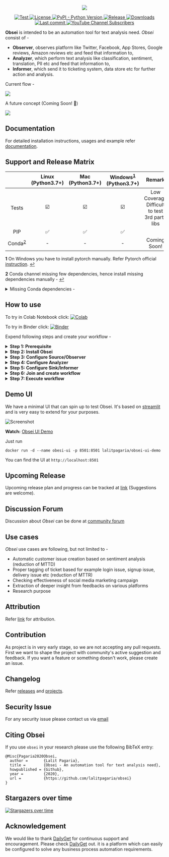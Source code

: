 
<p align="center">
    <img src="https://raw.githubusercontent.com/lalitpagaria/obsei/master/images/obsei-flyer.png" />
</p>

<p align="center">
    <a href="https://github.com/lalitpagaria/obsei/actions">
        <img alt="Test" src="https://github.com/lalitpagaria/obsei/workflows/CI/badge.svg?branch=master">
    </a>
    <a href="https://github.com/lalitpagaria/obsei/blob/master/LICENSE">
        <img alt="License" src="https://img.shields.io/github/license/lalitpagaria/obsei?color=blue">
    </a>
    <a href="https://pypi.org/project/obsei">
        <img src="https://img.shields.io/pypi/pyversions/obsei" alt="PyPI - Python Version" />
    </a>
<!--
    <a href="https://anaconda.org/lalitpagaria/obsei">
        <img src="https://img.shields.io/conda/pn/lalitpagaria/obsei" alt="Platform" />
    </a>
    <a href="https://anaconda.org/lalitpagaria/obsei">
        <img src="https://anaconda.org/lalitpagaria/obsei/badges/version.svg" alt="Conda" />
    </a>
    <a href="https://anaconda.org/lalitpagaria/obsei">
        <img src="https://anaconda.org/lalitpagaria/obsei/badges/downloads.svg" alt="Downloads" />
    </a>
-->
    <a href="https://pypi.org/project/obsei/">
        <img alt="Release" src="https://img.shields.io/pypi/v/obsei">
    </a>
    <a href="https://pepy.tech/project/obsei">
        <img src="https://pepy.tech/badge/obsei/month" alt="Downloads" />
    </a>
    <a href="https://github.com/lalitpagaria/obsei/commits/master">
        <img alt="Last commit" src="https://img.shields.io/github/last-commit/lalitpagaria/obsei">
    </a>
    <a href="https://www.youtube.com/channel/UCqdvgro1BzU13tkAfX3jCJA">
        <img alt="YouTube Channel Subscribers" src="https://img.shields.io/youtube/channel/subscribers/UCqdvgro1BzU13tkAfX3jCJA?style=social">
    </a>

</p>


**Obsei** is intended to be an automation tool for text analysis need. *Obsei* consist of -
 - **Observer**, observes platform like Twitter, Facebook, App Stores, Google reviews, Amazon reviews etc and feed that information to,
 - **Analyzer**, which perform text analysis like classification, sentiment, translation, PII etc and feed that information to,
 - **Informer**, which send it to ticketing system, data store etc for further action and analysis.

Current flow -

![](https://raw.githubusercontent.com/lalitpagaria/obsei/master/images/Obsei-flow-diagram.png)

A future concept (Coming Soon! 🙂)

![](https://raw.githubusercontent.com/lalitpagaria/obsei/master/images/Obsei-future-concept.png)


## Documentation
For detailed installation instructions, usages and example refer [documentation](https://lalitpagaria.github.io/obsei/).

## Support and Release Matrix

| | Linux <br /> (Python3.7+) | Mac <br /> (Python3.7+) | Windows<sup id="a1">[1](#f1)</sup> <br /> (Python3.7+) | Remark |
|:---:|:---:|:---:|:---:|:---:|
| Tests | ☑️ | ☑️ | ☑️ | Low Coverage <br /> Difficult to test 3rd party libs |
| PIP | ✅ | ✅ | ✅ | |
| Conda<sup id="a2">[2](#f2)</sup> <br /> | - | - | - | Coming Soon! |

<b id="f1">1</b> On Windows you have to install pytorch manually. Refer Pytorch official [instruction](https://pytorch.org/get-started/locally/). [↩](#a1)

<b id="f2">2</b> Conda channel missing few dependencies, hence install missing dependencies manually - [↩](#a2)
<details><summary>Missing Conda dependencies -</summary>

 ```shell
pip install presidio-analyzer
pip install presidio-anonymizer
pip install zenpy
pip install searchtweets-v2
pip install google-play-scraper
pip install tweet-preprocessor
```
</details>


## How to use

To try in Colab Notebook click: [![Colab](https://colab.research.google.com/assets/colab-badge.svg)](https://colab.research.google.com/github/lalitpagaria/obsei/blob/master/example/Obsei_playstore_classification_logger_example.ipynb)

To try in Binder click: [![Binder](https://mybinder.org/badge_logo.svg)](https://mybinder.org/v2/gh/lalitpagaria/obsei/HEAD?filepath=example%2FObsei_playstore_classification_logger_example.ipynb)

Expend following steps and create your workflow -

<details><summary><b>Step 1: Prerequisite</b></summary>

Install following if system do not have -
 - Install [Python 3.7+](https://www.python.org/downloads/)
 - Install [PIP](https://pip.pypa.io/en/stable/installing/)
</details>

<details><summary><b>Step 2: Install Obsei</b></summary>

Install via PyPi:
```shell
pip install obsei
```
Install from master branch (if you want to try the latest features):
```shell
git clone https://github.com/lalitpagaria/obsei.git
cd obsei
pip install --editable .
```
**NOTE**: On Windows you have to install pytorch manually. Refer https://pytorch.org/get-started/locally/

</details>
<details><summary><b>Step 3: Configure Source/Observer</b></summary>

<table ><tbody ><tr></tr><tr>
<td><details ><summary><img style="vertical-align:middle;margin:2px 10px" src="https://raw.githubusercontent.com/lalitpagaria/obsei/master/images/logos/twitter.png" width="20" height="20"><b>Twitter</b></summary><hr>

 ```python
from obsei.source.twitter_source import TwitterCredentials, TwitterSource, TwitterSourceConfig

# initialize twitter source config
source_config = TwitterSourceConfig(
    keywords=["issue"], # Keywords, @user or #hashtags
    lookup_period="1h", # Lookup period from current time, format: `<number><d|h|m>` (day|hour|minute)
    credential=TwitterCredentials(
        # Enter your twitter consumer key and secret. Get it from https://developer.twitter.com/en/apply-for-access
        consumer_key="<twitter_consumer_key>",
        consumer_secret="<twitter_consumer_secret>"
    )
)

# initialize tweets retriever
source = TwitterSource()
```
</details>
</td>
</tr>
<tr>
<td><details ><summary><img style="vertical-align:middle;margin:2px 10px" src="https://raw.githubusercontent.com/lalitpagaria/obsei/master/images/logos/gmail.png" width="20" height="20"><b>Email</b></summary><hr>

 ```python
from obsei.source.email_source import EmailConfig, EmailCredInfo, EmailSource

# initialize email source config
source_config = EmailConfig(
    # List of IMAP servers for most commonly used email providers
    # https://www.systoolsgroup.com/imap/
    # Also, if you're using a Gmail account then make sure you allow less secure apps on your account -
    # https://myaccount.google.com/lesssecureapps?pli=1
    # Also enable IMAP access -
    # https://mail.google.com/mail/u/0/#settings/fwdandpop
    imap_server="imap.gmail.com", # Enter IMAP server
    cred_info=EmailCredInfo(
        # Enter your email account username and password
        username="<email_username>",
        password="<email_password>"
    ),
    lookup_period="1h" # Lookup period from current time, format: `<number><d|h|m>` (day|hour|minute)
)

# initialize email retriever
source = EmailSource()
```
</details>
</td>
</tr>
<tr>
<td><details ><summary><img style="vertical-align:middle;margin:2px 10px" src="https://raw.githubusercontent.com/lalitpagaria/obsei/master/images/logos/appstore.png" width="20" height="20"><b>AppStore Reviews Scrapper</b></summary><hr>

 ```python
from obsei.source.appstore_scrapper import AppStoreScrapperConfig, AppStoreScrapperSource

# initialize app store source config
source_config = AppStoreScrapperConfig(
    # Need two parameters app_id and country. 
    # `app_id` can be found at the end of the url of app in app store. 
    # For example - https://apps.apple.com/us/app/xcode/id497799835
    # `310633997` is the app_id for xcode and `us` is country.
    countries=["us"],
    app_id="310633997",
    lookup_period="1h" # Lookup period from current time, format: `<number><d|h|m>` (day|hour|minute)
)


# initialize app store reviews retriever
source = AppStoreScrapperSource()
```
</details>
</td>
</tr>
<tr>
<td><details ><summary><img style="vertical-align:middle;margin:2px 10px" src="https://raw.githubusercontent.com/lalitpagaria/obsei/master/images/logos/playstore.png" width="20" height="20"><b>Play Store Reviews Scrapper</b></summary><hr>

 ```python
from obsei.source.playstore_scrapper import PlayStoreScrapperConfig, PlayStoreScrapperSource

# initialize play store source config
source_config = PlayStoreScrapperConfig(
    # Need two parameters package_name and country. 
    # `package_name` can be found at the end of the url of app in play store. 
    # For example - https://play.google.com/store/apps/details?id=com.google.android.gm&hl=en&gl=US
    # `com.google.android.gm` is the package_name for xcode and `us` is country.
    countries=["us"],
    package_name="com.google.android.gm",
    lookup_period="1h" # Lookup period from current time, format: `<number><d|h|m>` (day|hour|minute)
)

# initialize play store reviews retriever
source = PlayStoreScrapperSource()
```
</details>
</td>
</tr>
<tr>
<td><details ><summary><img style="vertical-align:middle;margin:2px 10px" src="https://raw.githubusercontent.com/lalitpagaria/obsei/master/images/logos/reddit.png" width="20" height="20"><b>Reddit</b></summary><hr>

 ```python
from obsei.source.reddit_source import RedditConfig, RedditSource, RedditCredInfo

# initialize reddit source config
source_config = RedditConfig(
    subreddits=["wallstreetbets"], # List of subreddits
    # Reddit account username and password
    # You can also enter reddit client_id and client_secret or refresh_token
    # Create credential at https://www.reddit.com/prefs/apps
    # Also refer https://praw.readthedocs.io/en/latest/getting_started/authentication.html
    # Currently Password Flow, Read Only Mode and Saved Refresh Token Mode are supported
    cred_info=RedditCredInfo(
        username="<reddit_username>",
        password="<reddit_password>"
    ),
    lookup_period="1h" # Lookup period from current time, format: `<number><d|h|m>` (day|hour|minute)
)

# initialize reddit retriever
source = RedditSource()
```
</details>
</td>
</tr>
<tr>
<td><details ><summary><img style="vertical-align:middle;margin:2px 10px" src="https://raw.githubusercontent.com/lalitpagaria/obsei/master/images/logos/reddit.png" width="20" height="20"><b>Reddit Scrapper</b></summary><hr>

<i>Note: Reddit heavily rate limit scrappers, hence use it to fetch small data during long period</i>

 ```python
from obsei.source.reddit_scrapper import RedditScrapperConfig, RedditScrapperSource

# initialize reddit scrapper source config
source_config = RedditScrapperConfig(
    # Reddit subreddit, search etc rss url. For proper url refer following link -
    # Refer https://www.reddit.com/r/pathogendavid/comments/tv8m9/pathogendavids_guide_to_rss_and_reddit/
    url="https://www.reddit.com/r/wallstreetbets/comments/.rss?sort=new",
    lookup_period="1h" # Lookup period from current time, format: `<number><d|h|m>` (day|hour|minute)
)

# initialize reddit retriever
source = RedditScrapperSource()
```
</details>
</td>
</tr>
</tbody>
</table>

</details>

<details><summary><b>Step 4: Configure Analyzer</b></summary>

<i>Note: To run transformers in an offline mode, check [transformers offline mode](https://huggingface.co/transformers/installation.html#offline-mode).</i>
<p>Some analyzer support GPU and to utilize pass <b>device</b> parameter.
List of possible values of <b>device</b> parameter (default value <i>auto</i>):
<ol>
    <li> <b>auto</b>: GPU (cuda:0) will be used if available otherwise CPU will be used
    <li> <b>cpu</b>: CPU will be used
    <li> <b>cuda:{id}</b> - GPU will be used with provided CUDA device id
</ol>
</p>

<table ><tbody ><tr></tr><tr>
<td><details ><summary><img style="vertical-align:middle;margin:2px 10px" src="https://raw.githubusercontent.com/lalitpagaria/obsei/master/images/logos/classification.png" width="20" height="20"><b>Text Classification</b></summary><hr>

Text classification, classify text into user provided categories.
 ```python
from obsei.analyzer.classification_analyzer import ClassificationAnalyzerConfig, ZeroShotClassificationAnalyzer

# initialize classification analyzer config
# It can also detect sentiments if "positive" and "negative" labels are added.
analyzer_config=ClassificationAnalyzerConfig(
    labels=["service", "delay", "performance"],
)

# initialize classification analyzer
# For supported models refer https://huggingface.co/models?filter=zero-shot-classification
text_analyzer = ZeroShotClassificationAnalyzer(
    model_name_or_path="joeddav/bart-large-mnli-yahoo-answers",
    device = "auto"
)
```
</details>
</td>
</tr>
<tr>
<td><details ><summary><img style="vertical-align:middle;margin:2px 10px" src="https://raw.githubusercontent.com/lalitpagaria/obsei/master/images/logos/sentiment.png" width="20" height="20"><b>Sentiment Analyzer</b></summary><hr>

Sentiment Analyzer, detect the sentiment of the text. Text classification can also perform sentiment analysis but if you don't want to use heavy-duty NLP model then use less resource hungry dictionary based Vader Sentiment detector.
 ```python
from obsei.analyzer.sentiment_analyzer import VaderSentimentAnalyzer

# Vader does not need any configuration settings
analyzer_config=None

# initialize vader sentiment analyzer
text_analyzer = VaderSentimentAnalyzer()
```
</details>
</td>
</tr>
<tr>
<td><details ><summary><img style="vertical-align:middle;margin:2px 10px" src="https://raw.githubusercontent.com/lalitpagaria/obsei/master/images/logos/ner.png" width="20" height="20"><b>NER Analyzer</b></summary><hr>

NER (Named-Entity Recognition) Analyzer, extract information and classify named entities mentioned in text into pre-defined categories such as person names, organizations, locations, medical codes, time expressions, quantities, monetary values, percentages, etc
 ```python
from obsei.analyzer.ner_analyzer import NERAnalyzer

# NER analyzer does not need configuration settings
analyzer_config=None

# initialize ner analyzer
# For supported models refer https://huggingface.co/models?filter=token-classification
text_analyzer = NERAnalyzer(
    model_name_or_path="elastic/distilbert-base-cased-finetuned-conll03-english",
    device = "auto"
)
```
</details>
</td>
</tr>
<tr>
<td><details ><summary><img style="vertical-align:middle;margin:2px 10px" src="https://raw.githubusercontent.com/lalitpagaria/obsei/master/images/logos/translator.png" width="20" height="20"><b>Translator</b></summary><hr>

 ```python
from obsei.analyzer.translation_analyzer import TranslationAnalyzer

# Translator does not need analyzer config
analyzer_config = None

# initialize translator
# For supported models refer https://huggingface.co/models?pipeline_tag=translation
analyzer = TranslationAnalyzer(
    model_name_or_path="Helsinki-NLP/opus-mt-hi-en",
    device = "auto"
)
```
</details>
</td>
</tr>
<tr>
<td><details ><summary><img style="vertical-align:middle;margin:2px 10px" src="https://raw.githubusercontent.com/lalitpagaria/obsei/master/images/logos/pii.png" width="20" height="20"><b>PII Anonymizer</b></summary><hr>

 ```python
from obsei.analyzer.pii_analyzer import PresidioEngineConfig, PresidioModelConfig, \ 
    PresidioPIIAnalyzer, PresidioPIIAnalyzerConfig

# initialize pii analyzer's config
analyzer_config = PresidioPIIAnalyzerConfig(
    # Whether to return only pii analysis or anonymize text
    analyze_only=False,
    # Whether to return detail information about anonymization decision
    return_decision_process=True
)

# initialize pii analyzer
analyzer = PresidioPIIAnalyzer(
    engine_config=PresidioEngineConfig(
        # spacy and stanza nlp engines are supported
        # For more info refer 
        # https://microsoft.github.io/presidio/analyzer/developing_recognizers/#utilize-spacy-or-stanza
        nlp_engine_name="spacy",
        # Update desired spacy model and language
        models=[PresidioModelConfig(model_name="en_core_web_lg", lang_code="en")]
    )
)
```
</details>
</td>
</tr>
<tr>
<td><details ><summary><img style="vertical-align:middle;margin:2px 10px" src="https://raw.githubusercontent.com/lalitpagaria/obsei/master/images/logos/dummy.png" width="20" height="20"><b>Dummy Analyzer</b></summary><hr>

Dummy Analyzer, do nothing it simply used for transforming input (AnalyzerRequest) to output (AnalyzerResponse) also adding user supplied dummy data.
 ```python
from obsei.analyzer.dummy_analyzer import DummyAnalyzer, DummyAnalyzerConfig

# initialize dummy analyzer's configuration settings
analyzer_config = DummyAnalyzerConfig()

# initialize dummy analyzer
analyzer = DummyAnalyzer()
```
</details>
</td>
</tr>
</tbody>
</table>

</details>

<details><summary><b>Step 5: Configure Sink/Informer</b></summary>

<table ><tbody ><tr></tr><tr>
<td><details ><summary><img style="vertical-align:middle;margin:2px 10px" src="https://raw.githubusercontent.com/lalitpagaria/obsei/master/images/logos/slack.png" width="20" height="20"><b>Slack</b></summary><hr>

 ```python
from obsei.sink.slack_sink import SlackSink, SlackSinkConfig

# initialize slack sink config
sink_config = SlackSinkConfig(
    # Provide slack bot/app token
    # For more detail refer https://slack.com/intl/en-de/help/articles/215770388-Create-and-regenerate-API-tokens
    slack_token="<Slack_app_token>",
    # To get channel id refer https://stackoverflow.com/questions/40940327/what-is-the-simplest-way-to-find-a-slack-team-id-and-a-channel-id
    channel_id="C01LRS6CT9Q"
)

# initialize slack sink
sink = SlackSink()
```
</details>
</td>
</tr>
<tr>
<td><details ><summary><img style="vertical-align:middle;margin:2px 10px" src="https://raw.githubusercontent.com/lalitpagaria/obsei/master/images/logos/zendesk.png" width="20" height="20"><b>Zendesk</b></summary><hr>

 ```python
from obsei.sink.zendesk_sink import ZendeskSink, ZendeskSinkConfig, ZendeskCredInfo

# initialize zendesk sink config
sink_config = ZendeskSinkConfig(
    # For custom domain refer http://docs.facetoe.com.au/zenpy.html#custom-domains
    # Mainly you can do this by setting the environment variables:
    # ZENPY_FORCE_NETLOC
    # ZENPY_FORCE_SCHEME (default to https)
    # when set it will force request on:
    # {scheme}://{netloc}/endpoint
    # provide zendesk domain
    domain="zendesk.com",
    # provide subdomain if you have one
    subdomain=None,
    # Enter zendesk user details
    cred_info=ZendeskCredInfo(
        email="<zendesk_user_email>",
        password="<zendesk_password>"
    )
)

# initialize zendesk sink
sink = ZendeskSink()
```
</details>
</td>
</tr>
<tr>
<td><details ><summary><img style="vertical-align:middle;margin:2px 10px" src="https://raw.githubusercontent.com/lalitpagaria/obsei/master/images/logos/jira.png" width="20" height="20"><b>Jira</b></summary><hr>

 ```python
from obsei.sink.jira_sink import JiraSink, JiraSinkConfig

# For testing purpose you can start jira server locally
# Refer https://developer.atlassian.com/server/framework/atlassian-sdk/atlas-run-standalone/

# initialize Jira sink config
sink_config = JiraSinkConfig(
    url="http://localhost:2990/jira", # Jira server url
     # Jira username & password for user who have permission to create issue
    username="<username>",
    password="<password>",
    # Which type of issue to be created
    # For more information refer https://support.atlassian.com/jira-cloud-administration/docs/what-are-issue-types/
    issue_type={"name": "Task"},
    # Under which project issue to be created
    # For more information refer https://support.atlassian.com/jira-software-cloud/docs/what-is-a-jira-software-project/
    project={"key": "CUS"},
)

# initialize Jira sink
sink = JiraSink()
```
</details>
</td>
</tr>
<tr>
<td><details ><summary><img style="vertical-align:middle;margin:2px 10px" src="https://raw.githubusercontent.com/lalitpagaria/obsei/master/images/logos/elastic.png" width="20" height="20"><b>ElasticSearch</b></summary><hr>

 ```python
from obsei.sink.elasticsearch_sink import ElasticSearchSink, ElasticSearchSinkConfig

# For testing purpose you can start Elasticsearch server locally via docker
# `docker run -d --name elasticsearch -p 9200:9200 -e "discovery.type=single-node" elasticsearch:7.9.2`

# initialize Elasticsearch sink config
sink_config = ElasticSearchSinkConfig(
    # Elasticsearch server hostname
    host="localhost",
    # Elasticsearch server port
    port=9200,
    # Index name, it will create if not exist
    index_name="test",
)

# initialize Elasticsearch sink
sink = ElasticSearchSink()
```
</details>
</td>
</tr>
<tr>
<td><details ><summary><img style="vertical-align:middle;margin:2px 10px" src="https://raw.githubusercontent.com/lalitpagaria/obsei/master/images/logos/http_api.png" width="20" height="20"><b>Http</b></summary><hr>

 ```python
from obsei.sink.http_sink import HttpSink, HttpSinkConfig

# For testing purpose you can create mock http server via postman
# For more details refer https://learning.postman.com/docs/designing-and-developing-your-api/mocking-data/setting-up-mock/

# initialize http sink config (Currently only POST call is supported)
sink_config = HttpSinkConfig(
    # provide http server url
    url="https://localhost:8080/api/path",
    # Here you can add headers you would like to pass with request
    headers={
        "Content-type": "application/json"
    }
)

# To modify or converting the payload, create convertor class
# Refer obsei.sink.dailyget_sink.PayloadConvertor for example

# initialize http sink
sink = HttpSink()
```
</details>
</td>
</tr>
<tr>
<td><details ><summary><img style="vertical-align:middle;margin:2px 10px" src="https://raw.githubusercontent.com/lalitpagaria/obsei/master/images/logos/logger.png" width="20" height="20"><b>Logger</b></summary><hr>

This is useful for testing and dry run checking of pipeline.
 ```python
from obsei.sink.logger_sink import LoggerSink, LoggerSinkConfig
import logging
import sys

logger = logging.getLogger("Obsei")
logging.basicConfig(stream=sys.stdout, level=logging.INFO)

# initialize logger sink config
sink_config = LoggerSinkConfig(
    logger=logger,
    level=logging.INFO
)

# initialize logger sink
sink = LoggerSink()
```
</details>
</td>
</tr>
</tbody>
</table>

</details>

<details><summary><b>Step 6: Join and create workflow</b></summary>

`source` will fetch data from selected the source, then feed that to `analyzer` for processing, whose output we feed into `sink` to get notified at that sink.
```python
# Uncomment if you want logger
# import logging
# import sys
# logger = logging.getLogger(__name__)
# logging.basicConfig(stream=sys.stdout, level=logging.INFO)

# This will fetch information from configured source ie twitter, app store etc
source_response_list = source.lookup(source_config)

# Uncomment if you want to log source response
# for idx, source_response in enumerate(source_response_list):
#     logger.info(f"source_response#'{idx}'='{source_response.__dict__}'")

# This will execute analyzer (Sentiment, classification etc) on source data with provided analyzer_config
analyzer_response_list = text_analyzer.analyze_input(
    source_response_list=source_response_list,
    analyzer_config=analyzer_config
)

# Uncomment if you want to log analyzer response
# for idx, an_response in enumerate(analyzer_response_list):
#    logger.info(f"analyzer_response#'{idx}'='{an_response.__dict__}'")

# Analyzer output added to segmented_data
# Uncomment inorder to log it
# for idx, an_response in enumerate(analyzer_response_list):
#    logger.info(f"analyzed_data#'{idx}'='{an_response.segmented_data.__dict__}'")

# This will send analyzed output to configure sink ie Slack, Zendesk etc
sink_response_list = sink.send_data(analyzer_response_list, sink_config)

# Uncomment if you want to log sink response
# for sink_response in sink_response_list:
#     if sink_response is not None:
#         logger.info(f"sink_response='{sink_response}'")
```
</details>

<details><summary><b>Step 7: Execute workflow</b></summary>
Copy code snippets from <b>Step 3</b> to <b>Step 6</b> into python file for example <code>example.py</code> and execute following command -

```shell
python example.py
```
</details>

## Demo UI
We have a minimal UI that can spin up to test Obsei. It's based on [streamlit](https://streamlit.io/) and is very easy to extend for your purposes. 

![Screenshot](https://raw.githubusercontent.com/lalitpagaria/obsei/master/images/obsei-ui-demo.png)

**Watch:** [Obsei UI Demo](https://www.youtube.com/watch?v=GTF-Hy96gvY)

Just run
```
docker run -d --name obesi-ui -p 8501:8501 lalitpagaria/obsei-ui-demo
``` 
You can find the UI at `http://localhost:8501`

## Upcoming Release
Upcoming release plan and progress can be tracked at [link](https://github.com/lalitpagaria/obsei/projects) (Suggestions are welcome).

## Discussion Forum
Discussion about *Obsei* can be done at [community forum](https://github.com/lalitpagaria/obsei/discussions)

## Use cases
*Obsei* use cases are following, but not limited to -
- Automatic customer issue creation based on sentiment analysis (reduction of MTTD)
- Proper tagging of ticket based for example login issue, signup issue, delivery issue etc (reduction of MTTR)
- Checking effectiveness of social media marketing campaign
- Extraction of deeper insight from feedbacks on various platforms
- Research purpose

## Attribution
Refer [link](ATTRIBUTION.md) for attribution.

## Contribution
As project is in very early stage, so we are not accepting any pull requests. First we want to shape the project with community's active suggestion and feedback.
If you want a feature or something doesn't work, please create an issue.

## Changelog
Refer [releases](https://github.com/lalitpagaria/obsei/releases) and [projects](https://github.com/lalitpagaria/obsei/projects).

## Security Issue
For any security issue please contact us via [email](mailto:obsei.tool@gmail.com)


## Citing Obsei
If you use `obsei` in your research please use the following BibTeX entry:
```text
@Misc{Pagaria2020Obsei,
  author =       {Lalit Pagaria},
  title =        {Obsei - An automation tool for text analysis need},
  howpublished = {Github},
  year =         {2020},
  url =          {https://github.com/lalitpagaria/obsei}
}
```

## Stargazers over time

[![Stargazers over time](https://starchart.cc/lalitpagaria/obsei.svg)](https://starchart.cc/lalitpagaria/obsei)

## Acknowledgement

We would like to thank [DailyGet](https://dailyget.in/) for continuous support and encouragement.
Please check [DailyGet](https://dailyget.in/) out. it is a platform which can easily be configured to solve any business process automation requirements.
